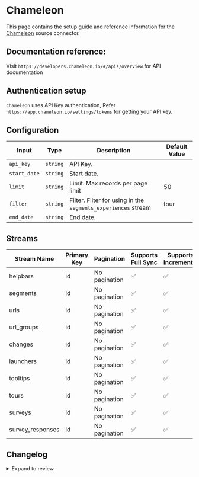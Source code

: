 # Chameleon
This page contains the setup guide and reference information for the [Chameleon](https://app.chameleon.io/) source connector.

## Documentation reference:
Visit `https://developers.chameleon.io/#/apis/overview` for API documentation

## Authentication setup
`Chameleon` uses API Key authentication,
Refer `https://app.chameleon.io/settings/tokens` for getting your API key.


## Configuration

| Input | Type | Description | Default Value |
|-------|------|-------------|---------------|
| `api_key` | `string` | API Key.  |  |
| `start_date` | `string` | Start date.  |  |
| `limit` | `string` | Limit. Max records per page limit | 50 |
| `filter` | `string` | Filter. Filter for using in the `segments_experiences` stream | tour |
| `end_date` | `string` | End date.  |  |

## Streams
| Stream Name | Primary Key | Pagination | Supports Full Sync | Supports Incremental |
|-------------|-------------|------------|---------------------|----------------------|
| helpbars | id | No pagination | ✅ |  ✅  |
| segments | id | No pagination | ✅ |  ✅  |
| urls | id | No pagination | ✅ |  ✅  |
| url_groups | id | No pagination | ✅ |  ✅  |
| changes | id | No pagination | ✅ |  ✅ |
| launchers | id | No pagination | ✅ |  ✅  |
| tooltips | id | No pagination | ✅ |  ✅  |
| tours | id | No pagination | ✅ |  ✅  |
| surveys | id | No pagination | ✅ |  ✅  |
| survey_responses | id | No pagination | ✅ |  ✅  |

## Changelog

<details>
  <summary>Expand to review</summary>

| Version          | Date       | Pull Request | Subject        |
|------------------|------------|--------------|----------------|
| 0.1.18 | 2025-04-05 | [57140](https://github.com/airbytehq/airbyte/pull/57140) | Update dependencies |
| 0.1.17 | 2025-03-29 | [56561](https://github.com/airbytehq/airbyte/pull/56561) | Update dependencies |
| 0.1.16 | 2025-03-22 | [56115](https://github.com/airbytehq/airbyte/pull/56115) | Update dependencies |
| 0.1.15 | 2025-03-08 | [55378](https://github.com/airbytehq/airbyte/pull/55378) | Update dependencies |
| 0.1.14 | 2025-03-01 | [54844](https://github.com/airbytehq/airbyte/pull/54844) | Update dependencies |
| 0.1.13 | 2025-02-22 | [54240](https://github.com/airbytehq/airbyte/pull/54240) | Update dependencies |
| 0.1.12 | 2025-02-15 | [53904](https://github.com/airbytehq/airbyte/pull/53904) | Update dependencies |
| 0.1.11 | 2025-02-08 | [53395](https://github.com/airbytehq/airbyte/pull/53395) | Update dependencies |
| 0.1.10 | 2025-02-01 | [52950](https://github.com/airbytehq/airbyte/pull/52950) | Update dependencies |
| 0.1.9 | 2025-01-25 | [52157](https://github.com/airbytehq/airbyte/pull/52157) | Update dependencies |
| 0.1.8 | 2025-01-18 | [51772](https://github.com/airbytehq/airbyte/pull/51772) | Update dependencies |
| 0.1.7 | 2025-01-11 | [51255](https://github.com/airbytehq/airbyte/pull/51255) | Update dependencies |
| 0.1.6 | 2024-12-28 | [50450](https://github.com/airbytehq/airbyte/pull/50450) | Update dependencies |
| 0.1.5 | 2024-12-21 | [50165](https://github.com/airbytehq/airbyte/pull/50165) | Update dependencies |
| 0.1.4 | 2024-12-14 | [49577](https://github.com/airbytehq/airbyte/pull/49577) | Update dependencies |
| 0.1.3 | 2024-12-12 | [49018](https://github.com/airbytehq/airbyte/pull/49018) | Update dependencies |
| 0.1.2 | 2024-11-04 | [48250](https://github.com/airbytehq/airbyte/pull/48250) | Update dependencies |
| 0.1.1 | 2024-10-29 | [47822](https://github.com/airbytehq/airbyte/pull/47822) | Update dependencies |
| 0.1.0 | 2024-09-29 | [46248](https://github.com/airbytehq/airbyte/pull/46248) | Fix survey_responses stream schema and icon |
| 0.0.2 | 2024-09-21 | [45708](https://github.com/airbytehq/airbyte/pull/45708) | Make end date optional |
| 0.0.1 | 2024-09-18 | [45658](https://github.com/airbytehq/airbyte/pull/45658) | Initial release by [@btkcodedev](https://github.com/btkcodedev) via Connector Builder |

</details>
